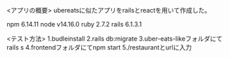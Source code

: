 <アプリの概要>
ubereatsに似たアプリをrailsとreactを用いて作成した。

<version>
npm 6.14.11
node v14.16.0
ruby 2.7.2
rails 6.1.3.1
  
<テスト方法>
1.budleinstall
2.rails db:migrate
3.uber-eats-likeフォルダにてrails s
4.frontendフォルダにてnpm start
5./restaurantとurlに入力
